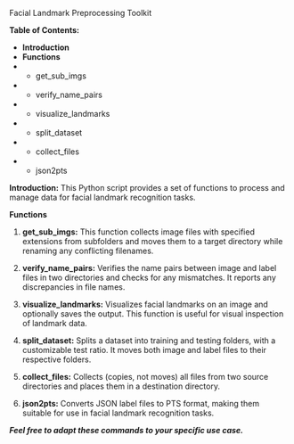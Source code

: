 
Facial Landmark Preprocessing Toolkit

**Table of Contents:**
* **Introduction**
* **Functions**
* * get_sub_imgs
* * verify_name_pairs
* * visualize_landmarks
* * split_dataset
* * collect_files
* * json2pts


**Introduction:**
This Python script provides a set of functions to process and manage data for facial landmark recognition tasks. 

**Functions**

1. **get_sub_imgs:**
This function collects image files with specified extensions from subfolders and moves them to a target directory while renaming any conflicting filenames.

2. **verify_name_pairs:**
Verifies the name pairs between image and label files in two directories and checks for any mismatches. It reports any discrepancies in file names.

3. **visualize_landmarks:**
Visualizes facial landmarks on an image and optionally saves the output. This function is useful for visual inspection of landmark data.

4. **split_dataset:**
Splits a dataset into training and testing folders, with a customizable test ratio. It moves both image and label files to their respective folders.

5. **collect_files:**
Collects (copies, not moves) all files from two source directories and places them in a destination directory.

6. **json2pts:**
Converts JSON label files to PTS format, making them suitable for use in facial landmark recognition tasks.


**_Feel free to adapt these commands to your specific use case._**
